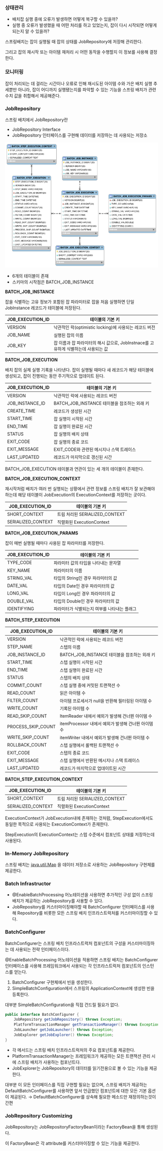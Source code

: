 ### 상태관리

- 배치잡 실행 중에 오류가 발생하면 어떻게 복구할 수 있을까?
- 실행 중 오류가 발생했을 때 어떤 처리를 하고 있었는지, 잡이 다시 시작되면 어떻게 되는지 알 수 있을까?

스프링배치는 잡이 실행될 때 잡의 상태를 JobRepository에 저장해 관리한다.

그리고 잡의 재시작 또는 아이템 재처리 시 어떤 동작을 수행할지 이 정보를 사용해 결정한다.

### 모니터링

잡이 처리되는 데 걸리는 시간이나 오류로 인해 재시도된 아이템 수와 가은 배치 실행 추세뿐만 아니라, 잡이 어디까지 실행됐는지를 파악할 수 있는 기능을 스프링 배치가 관련 수치 값을 취합해서 제공해준다.

### JobRepository

스프링 배치에서 JobRepository란

- JobRepository Interface
- JobRepository 인터페이스를 구현해 데이터를 저장하는 데 사용되는 저장소

![meta-data-erd.png](https://github.com/lets-study-hard/spring_batch/blob/main/chapter5/images/meta-data-erd.png)

- 6개의 테이블이 존재
- 스키마의 시작점은 BATCH_JOB_INSTANCE

**BATCH_JOB_INSTANCE**

잡을 식별하는 고유 정보가 포함된 잡 파라미터로 잡을 처음 실행하면 단일 JobInstance 레코드가 테이블에 저장된다.

| JOB_EXECUTION_ID | 테이블의 기본 키 |
| --- | --- |
| VERSION | 낙관적인 락(optimistic locking)에 사용되는 레코드 버전 |
| JOB_NAME | 실행된 잡의 이름 |
| JOB_KEY | 잡 이름과 잡 파라미터의 해시 값으로, JobInstnace를 고유하게 식별하는데 사용되는 값 |

**BATCH_JOB_EXECUTION**

배치 잡의 실제 실행 기록을 나타낸다. 잡이 실행될 때마다 새 레코드가 해당 테이블에 생성되고, 잡이 진행되는 동안 주기적으로 업데이트 된다.

| JOB_EXECUTION_ID | 테이블의 기본 키 |
| --- | --- |
| VERSION | 낙관적인 락에 사용되는 레코드 버전 |
| JOB_INSTANCE_ID | BATCH_JOB_INSTANCE 테이블을 참조하는 외래 키 |
| CREATE_TIME | 레코드가 생성된 시간 |
| START_TIME | 잡 실행이 시작된 시간 |
| END_TIME | 잡 실행이 완료된 시간 |
| STATUS | 잡 실행의 배치 상태 |
| EXIT_CODE | 잡 실행의 종료 코드 |
| EXIT_MESSAGE | EXIT_CODE와 관련된 메시지나 스택 트레이스 |
| LAST_UPDATED | 레코드가 마지막으로 갱신된 시간 |

BATCH_JOB_EXECUTION 테이블과 연관이 있는 세 개의 테이블이 존재한다.

**BATCH_JOB_EXECUTION_CONTEXT**

재시작처럼 배치가 여러 번 실행되는 상황에서 관련 정보를 스프링 배치가 잘 보관해야하는데 해당 테이블이 JobExecution의 ExecutionContext를 저장하는 곳이다.

| JOB_EXECUTION_ID | 테이블의 기본 키 |
| --- | --- |
| SHORT_CONTEXT | 트림 처리된 SERIALIZED_CONTEXT |
| SERIALIZED_CONTEXT | 직렬화된 ExecutionContext |

**BATCH_JOB_EXECUTION_PARAMS**

잡이 매번 실행될 때마다 사용된 잡 파라미터를 저장한다.

| JOB_EXECUTION_ID | 테이블의 기본 키 |
| --- | --- |
| TYPE_CODE | 파라미터 값의 타입을 나타내는 문자열 |
| KEY_NAME | 파라미터의 이름 |
| STRING_VAL | 타입의 String인 경우 파라미터의 값 |
| DATE_VAL | 타입의 Date인 경우 파라미터의 값 |
| LONG_VAL | 타입이 Long인 경우 파라미터의 값 |
| DOUBLE_VAL | 타입의 Double인 경우 파라미터의 값 |
| IDENTIFYING | 파라미터가 식별되는지 여부를 나타내는 플래그 |

**BATCH_STEP_EXECUTION**

| JOB_EXECUTION_ID | 테이블의 기본 키 |
| --- | --- |
| VERSION | 낙관적인 락에 사용되는 레코드 버전 |
| STEP_NAME | 스텝의 이름 |
| JOB_INSTANCE_ID | BATCH_JOB_INSTANCE 테이블을 참조하는 외래 키 |
| START_TIME | 스텝 실행이 시작된 시간 |
| END_TIME | 스텝 실행이 완료된 시간 |
| STATUS | 스텝의 배치 상태 |
| COMMIT_COUNT | 스텝 실행 중에 커밋된 트랜잭션 수 |
| READ_COUNT | 읽은 아이템 수 |
| FILTER_COUNT | 아이템 프로세서가 null을 반환해 필터링된 아이템 수 |
| WRITE_COUNT | 기록된 아이템 수 |
| READ_SKIP_COUNT | ItemReader 내에서 예외가 발생해 건너뛴 아이템 수 |
| PROCESS_SKIP_COUNT | itemProcessor 내에서 예외가 발생해 건너뛴 아이템 수 |
| WRITE_SKIP_COUNT | itemWriter 내에서 예외가 발생해 건너뛴 아이템 수 |
| ROLLBACK_COUNT | 스텝 실행에서 롤백된 트랜잭션 수 |
| EXIT_CODE | 스텝의 종료 코드 |
| EXIT_MESSAGE | 스텝 실행에서 반환된 메시지나 스택 트레이스 |
| LAST_UPDATED | 레코드가 마지막으로 업데이트된 시간 |

**BATCH_STEP_EXECUTION_CONTEXT**

| JOB_EXECUTION_ID | 테이블의 기본 키 |
| --- | --- |
| SHORT_CONTEXT | 트림 처리된 SERIALIZED_CONTEXT |
| SERIALIZED_CONTEXT | 직렬화된 ExecutionContext |

ExecutionContext가 JobExecution내에 존재하는 것처럼, StepExecution에서도 동일한 목적으로 사용되는 ExecutionContext가 존재한다.

StepExecution의 ExecutionContext는 스텝 수준에서 컴포넌트 상태를 저장하는데 사용된다.

### In-Memory JobRepository

스프링 배치는 [java.util.Map](http://java.util.Map) 을 데이터 저장소로 사용하는 JobRepository 구현체를 제공한다.

### Batch Infrastructor

- @EnableBatchProcessing 어노테이션을 사용하면 추가적인 구성 없이 스프링 배치가 제공하는 JobRepository를 사용할 수 있다.
- JobRepository를 커스터마이징해야할 때 BatchConfigurer 인터페이스를 사용해 Repository를 비롯한 모든 스프링 배치 인프라스트럭처를 커스터마이징할 수 있다.

### BatchConfigurer

BatchConfigurer는 스프링 배치 인프라스트럭처 컴포넌트의 구성을 커스터마이징하는 데 사용되는 전략 인터페이스이다.

@EnableBatchProcessing 어노테이션을 적용하면 스프링 배치는 BatchConfigurer 인터페이스를 사용해 프레임워크에서 사용되는 각 인프라스트럭처 컴포넌트의 인스턴스를 얻는다.

1. BatchConfigurer 구현체에서 빈을 생성한다.
2. SimpleBatchConfiguration에서 스프링의 ApplicationContext에 생성한 빈을 등록한다.

대부분 SimpleBatchConfiguration을 직접 건드릴 필요가 없다.

```java
public interface BatchConfigurer {
	JobRepository getJobRepository() throws Exception;
	PlatformTransactionManager getTransactionManager() throws Exception;
	JobLauncher getJobLauncher() throws Exception;
	JobExplorer getJobExplorer() throws Exception;
}
```

- 각 메서드는 스프링 배치 인프라스트럭처의 주요 컴포넌트를 제공한다.
- PlatformTransactionManager는 프레임워크가 제공하는 모든 트랜잭션 관리 시에 스프링 배치가 사용하는 컴포넌트다.
- JobExplorer는 JobRepository의 데이터를 읽기전용으로 볼 수 있는 기능을 제공한다.

대부분 이 모든 인터페이스를 직접 구현할 필요는 없으며, 스프링 배치가 제공하는 DefaultBatchConfigurer를 사용하면 앞서 언급했던 컴포넌트에 대한 모든 기본 옵션이 제공된다. → DefaultBatchConfigurer를 상속해 필요한 메소드만 재정의하는것이 간편

### JobRepository Customizing

JobRepository는 JobRepositoryFactoryBean이라는 FactoryBean을 통해 생성된다.

이 FactoryBean은 각 attribute를 커스터마이징할 수 있는 기능을 제공한다.

